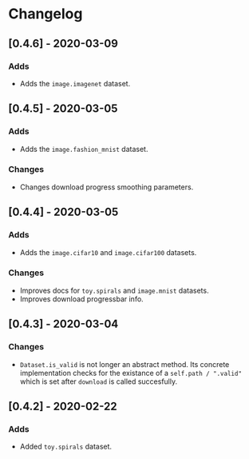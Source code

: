 # Changelog

## [0.4.6] - 2020-03-09
### Adds
- Adds the `image.imagenet` dataset.

## [0.4.5] - 2020-03-05
### Adds
- Adds the `image.fashion_mnist` dataset.
### Changes
- Changes download progress smoothing parameters.


## [0.4.4] - 2020-03-05
### Adds
- Adds the `image.cifar10` and `image.cifar100` datasets.
### Changes
- Improves docs for `toy.spirals` and `image.mnist` datasets.
- Improves download progressbar info.


## [0.4.3] - 2020-03-04
### Changes
- `Dataset.is_valid` is not longer an abstract method. Its concrete implementation checks for the existance of a `self.path / ".valid"` which is set after `download` is called succesfully.


## [0.4.2] - 2020-02-22
### Adds
- Added `toy.spirals` dataset.
